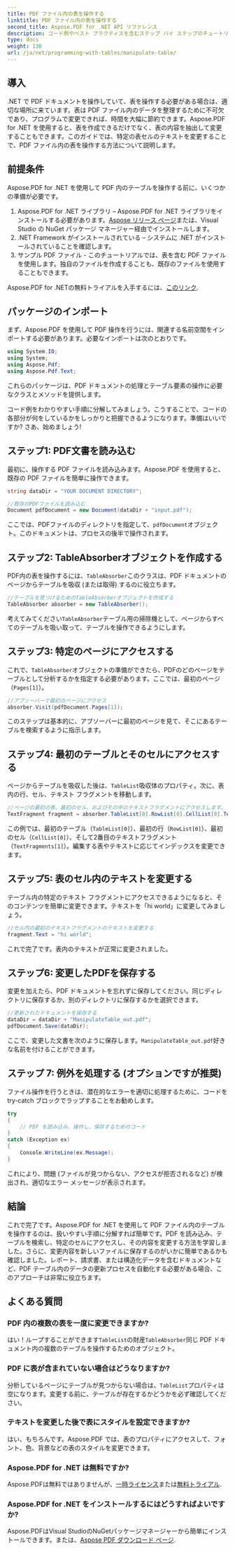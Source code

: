 ```yaml
---
title: PDF ファイル内の表を操作する
linktitle: PDF ファイル内の表を操作する
second_title: Aspose.PDF for .NET API リファレンス
description: コード例やベスト プラクティスを含むステップ バイ ステップのチュートリアルで、Aspose.PDF for .NET を使用して PDF ファイル内のテーブルを操作する方法を学習します。
type: docs
weight: 130
url: /ja/net/programming-with-tables/manipulate-table/
---
```

## 導入

.NET で PDF ドキュメントを操作していて、表を操作する必要がある場合は、適切な場所に来ています。表は PDF ファイル内のデータを整理するために不可欠であり、プログラムで変更できれば、時間を大幅に節約できます。Aspose.PDF for .NET を使用すると、表を作成できるだけでなく、表の内容を抽出して変更することもできます。このガイドでは、特定の表セルのテキストを変更することで、PDF ファイル内の表を操作する方法について説明します。

## 前提条件

Aspose.PDF for .NET を使用して PDF 内のテーブルを操作する前に、いくつかの準備が必要です。

1.  Aspose.PDF for .NET ライブラリ – Aspose.PDF for .NET ライブラリをインストールする必要があります。[Aspose リリース ページ](https://releases.aspose.com/pdf/net/)または、Visual Studio の NuGet パッケージ マネージャー経由でインストールします。
2. .NET Framework がインストールされている – システムに .NET がインストールされていることを確認します。
3. サンプル PDF ファイル - このチュートリアルでは、表を含む PDF ファイルを使用します。独自のファイルを作成することも、既存のファイルを使用することもできます。

 Aspose.PDF for .NETの無料トライアルを入手するには、[このリンク](https://releases.aspose.com/).

## パッケージのインポート

まず、Aspose.PDF を使用して PDF 操作を行うには、関連する名前空間をインポートする必要があります。必要なインポートは次のとおりです。

```csharp
using System.IO;
using System;
using Aspose.Pdf;
using Aspose.Pdf.Text;
```

これらのパッケージは、PDF ドキュメントの処理とテーブル要素の操作に必要なクラスとメソッドを提供します。

コード例をわかりやすい手順に分解してみましょう。こうすることで、コードの各部分が何をしているかをしっかりと把握できるようになります。準備はいいですか? さあ、始めましょう!

## ステップ1: PDF文書を読み込む

最初に、操作する PDF ファイルを読み込みます。Aspose.PDF を使用すると、既存の PDF ファイルを簡単に操作できます。

```csharp
string dataDir = "YOUR DOCUMENT DIRECTORY";

//既存のPDFファイルを読み込む
Document pdfDocument = new Document(dataDir + "input.pdf");
```

ここでは、PDFファイルのディレクトリを指定して、`pdfDocument`オブジェクト。このドキュメントは、プロセスの後半で操作されます。

## ステップ2: TableAbsorberオブジェクトを作成する

PDF内の表を操作するには、`TableAbsorber`このクラスは、PDF ドキュメントのページからテーブルを吸収 (または取得) するのに役立ちます。

```csharp
//テーブルを見つけるためのTableAbsorberオブジェクトを作成する
TableAbsorber absorber = new TableAbsorber();
```

考えてみてください`TableAbsorber`テーブル用の掃除機として、ページからすべてのテーブルを吸い取って、テーブルを操作できるようにします。

## ステップ3: 特定のページにアクセスする

これで、`TableAbsorber`オブジェクトの準備ができたら、PDFのどのページをテーブルとして分析するかを指定する必要があります。ここでは、最初のページ（`Pages[1]`）。

```csharp
//アブソーバーで最初のページにアクセス
absorber.Visit(pdfDocument.Pages[1]);
```

このステップは基本的に、アブソーバーに最初のページを見て、そこにあるテーブルを検索するように指示します。

## ステップ4: 最初のテーブルとそのセルにアクセスする

ページからテーブルを吸収した後は、`TableList`吸収体のプロパティ。次に、表内の行、セル、テキスト フラグメントを移動します。

```csharp
//ページの最初の表、最初のセル、およびその中のテキストフラグメントにアクセスします。
TextFragment fragment = absorber.TableList[0].RowList[0].CellList[0].TextFragments[1];
```

この例では、最初のテーブル（`TableList[0]`）、最初の行（`RowList[0]`）、最初のセル（`CellList[0]`）、そして2番目のテキストフラグメント（`TextFragments[1]`）。編集する表やテキストに応じてインデックスを変更できます。

## ステップ5: 表のセル内のテキストを変更する

テーブル内の特定のテキスト フラグメントにアクセスできるようになると、そのコンテンツを簡単に変更できます。テキストを「hi world」に変更してみましょう。

```csharp
//セル内の最初のテキストフラグメントのテキストを変更する
fragment.Text = "hi world";
```

これで完了です。表内のテキストが正常に変更されました。

## ステップ6: 変更したPDFを保存する

変更を加えたら、PDF ドキュメントを忘れずに保存してください。同じディレクトリに保存するか、別のディレクトリに保存するかを選択できます。

```csharp
//更新されたドキュメントを保存する
dataDir = dataDir + "ManipulateTable_out.pdf";
pdfDocument.Save(dataDir);
```

ここで、変更した文書を次のように保存します。`ManipulateTable_out.pdf`好きな名前を付けることができます。

## ステップ 7: 例外を処理する (オプションですが推奨)

ファイル操作を行うときは、潜在的なエラーを適切に処理するために、コードを try-catch ブロックでラップすることをお勧めします。

```csharp
try
{
    // PDF を読み込み、操作し、保存するためのコード
}
catch (Exception ex)
{
    Console.WriteLine(ex.Message);
}
```

これにより、問題 (ファイルが見つからない、アクセスが拒否されるなど) が検出され、適切なエラー メッセージが表示されます。

## 結論

これで完了です。Aspose.PDF for .NET を使用して PDF ファイル内のテーブルを操作するのは、扱いやすい手順に分解すれば簡単です。PDF を読み込み、テーブルを検索し、特定のセルにアクセスし、その内容を変更する方法を学習しました。さらに、変更内容を新しいファイルに保存するのがいかに簡単であるかも確認しました。レポート、請求書、または構造化データを含むドキュメントなど、PDF テーブル内のデータの更新プロセスを自動化する必要がある場合、このアプローチは非常に役立ちます。

## よくある質問

### PDF 内の複数の表を一度に変更できますか?  
はい！ループすることができます`TableList`の財産`TableAbsorber`同じ PDF ドキュメント内の複数のテーブルを操作するためのオブジェクト。

### PDF に表が含まれていない場合はどうなりますか?  
分析しているページにテーブルが見つからない場合は、`TableList`プロパティは空になります。変更する前に、テーブルが存在するかどうかを必ず確認してください。

### テキストを変更した後で表にスタイルを設定できますか?  
はい、もちろんです。Aspose.PDF では、表のプロパティにアクセスして、フォント、色、背景などの表のスタイルを変更できます。

### Aspose.PDF for .NET は無料ですか?  
 Aspose.PDFは無料ではありませんが、[一時ライセンス](https://purchase.aspose.com/temporary-license/)または[無料トライアル](https://releases.aspose.com/).

### Aspose.PDF for .NET をインストールするにはどうすればよいですか?  
 Aspose.PDFはVisual StudioのNuGetパッケージマネージャーから簡単にインストールできます。または、[Aspose PDF ダウンロード ページ](https://releases.aspose.com/pdf/net/).